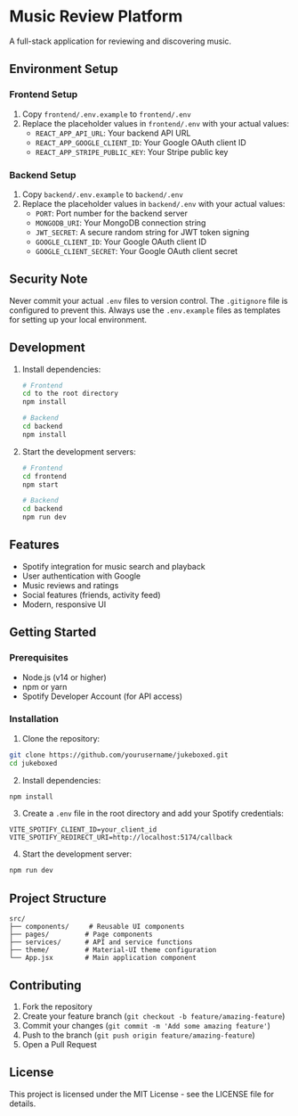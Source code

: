 # Music Review Platform

A full-stack application for reviewing and discovering music.

## Environment Setup

### Frontend Setup
1. Copy `frontend/.env.example` to `frontend/.env`
2. Replace the placeholder values in `frontend/.env` with your actual values:
   - `REACT_APP_API_URL`: Your backend API URL
   - `REACT_APP_GOOGLE_CLIENT_ID`: Your Google OAuth client ID
   - `REACT_APP_STRIPE_PUBLIC_KEY`: Your Stripe public key

### Backend Setup
1. Copy `backend/.env.example` to `backend/.env`
2. Replace the placeholder values in `backend/.env` with your actual values:
   - `PORT`: Port number for the backend server
   - `MONGODB_URI`: Your MongoDB connection string
   - `JWT_SECRET`: A secure random string for JWT token signing
   - `GOOGLE_CLIENT_ID`: Your Google OAuth client ID
   - `GOOGLE_CLIENT_SECRET`: Your Google OAuth client secret
   

## Security Note
Never commit your actual `.env` files to version control. The `.gitignore` file is configured to prevent this. Always use the `.env.example` files as templates for setting up your local environment.

## Development
1. Install dependencies:
   ```bash
   # Frontend
   cd to the root directory
   npm install

   # Backend
   cd backend
   npm install
   ```

2. Start the development servers:
   ```bash
   # Frontend
   cd frontend
   npm start

   # Backend
   cd backend
   npm run dev
   ```

## Features

- Spotify integration for music search and playback
- User authentication with Google
- Music reviews and ratings
- Social features (friends, activity feed)
- Modern, responsive UI

## Getting Started

### Prerequisites

- Node.js (v14 or higher)
- npm or yarn
- Spotify Developer Account (for API access)

### Installation

1. Clone the repository:
```bash
git clone https://github.com/yourusername/jukeboxed.git
cd jukeboxed
```

2. Install dependencies:
```bash
npm install
```

3. Create a `.env` file in the root directory and add your Spotify credentials:
```
VITE_SPOTIFY_CLIENT_ID=your_client_id
VITE_SPOTIFY_REDIRECT_URI=http://localhost:5174/callback
```

4. Start the development server:
```bash
npm run dev
```

## Project Structure

```
src/
├── components/     # Reusable UI components
├── pages/         # Page components
├── services/      # API and service functions
├── theme/         # Material-UI theme configuration
└── App.jsx        # Main application component
```

## Contributing

1. Fork the repository
2. Create your feature branch (`git checkout -b feature/amazing-feature`)
3. Commit your changes (`git commit -m 'Add some amazing feature'`)
4. Push to the branch (`git push origin feature/amazing-feature`)
5. Open a Pull Request

## License

This project is licensed under the MIT License - see the LICENSE file for details. 